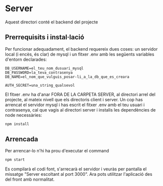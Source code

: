 # Server
Aquest directori conté el backend del
projecte

## Prerrequisits i instal·lació
Per funcionar adequadament, el backend 
requereix dues coses: un servidor local 
(i encès, és clar) de mysql i un fitxer 
.env amb les següents variables d'entorn
declarades:
```
DB_USERNAME=el_teu_nom_dusuari_mysql
DB_PASSWORD=la_teva_contrasenya
DB_NAME=el_nom_que_vulguis_posar-li_a_la_db_que_es_creara

AUTH_SECRET=una_string_qualsevol
```
El fitxer .env ha d'anar FORA DE LA CARPETA SERVER, al directori arrel del projecte, al mateix nivell que els directoris client i server.
Un cop has arrencat el servidor mysql i has escrit el fitxer .env amb el teu usuari i contrasenya, cal que vagis al directori server i instalis les dependències de node necessàries:
```bash
npm install
```
## Arrencada
Per arrencar-lo n'hi ha prou d'executar
el command
```bash
npm start
```
Es compilarà el codi font, s'arrecarà
el servidor i veuràs per pantalla el 
missatge "Server escoltant al port 3000".
Ara pots utilitzar l'aplicació des del front amb normalitat.
